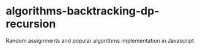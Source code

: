 # algorithms-backtracking-dp-recursion
Random assignments and popular algorithms implementation in Javascript
